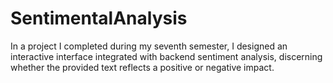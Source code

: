 # SentimentalAnalysis
In a project I completed during my seventh semester, I designed an interactive interface integrated with backend sentiment analysis, discerning whether the provided text reflects a positive or negative impact.
